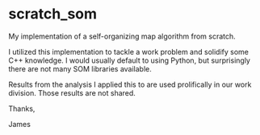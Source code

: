 # scratch_som
My implementation of a self-organizing map algorithm from scratch.

I utilized this implementation to tackle a work problem and solidify some C++ knowledge. I would usually default to using Python, but surprisingly there are not many SOM libraries available. 

Results from the analysis I applied this to are used prolifically in our work division. Those results are not shared.

Thanks,

James
